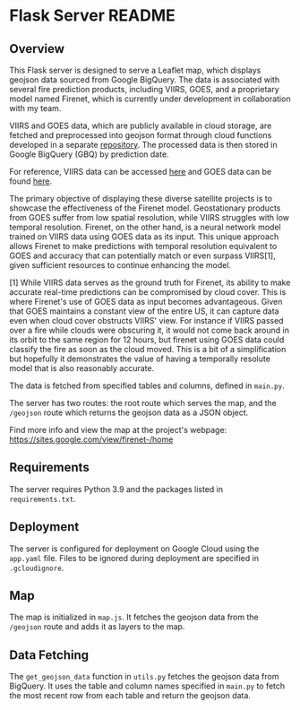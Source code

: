 # Flask Server README

## Overview
This Flask server is designed to serve a Leaflet map, which displays geojson data sourced from Google BigQuery. The data is associated with several fire prediction products, including VIIRS, GOES, and a proprietary model named Firenet, which is currently under development in collaboration with my team.

VIIRS and GOES data, which are publicly available in cloud storage, are fetched and preprocessed into geojson format through cloud functions developed in a separate [repository](https://github.com/hunterad93/firenet). The processed data is then stored in Google BigQuery (GBQ) by prediction date.

For reference, VIIRS data can be accessed [here](https://firms.modaps.eosdis.nasa.gov/usfs/api/area/) and GOES data can be found [here](https://console.cloud.google.com/storage/browser/gcp-public-data-goes-16).

The primary objective of displaying these diverse satellite projects is to showcase the effectiveness of the Firenet model. Geostationary products from GOES suffer from low spatial resolution, while VIIRS struggles with low temporal resolution. Firenet, on the other hand, is a neural network model trained on VIIRS data using GOES data as its input. This unique approach allows Firenet to make predictions with temporal resolution equivalent to GOES and accuracy that can potentially match or even surpass VIIRS[1], given sufficient resources to continue enhancing the model.

[1] While VIIRS data serves as the ground truth for Firenet, its ability to make accurate real-time predictions can be compromised by cloud cover. This is where Firenet's use of GOES data as input becomes advantageous. Given that GOES maintains a constant view of the entire US, it can capture data even when cloud cover obstructs VIIRS' view. For instance if VIIRS passed over a fire while clouds were obscuring it, it would not come back around in its orbit to the same region for 12 hours, but firenet using GOES data could classify the fire as soon as the cloud moved. This is a bit of a simplification but hopefully it demonstrates the value of having a temporally resolute model that is also reasonably accurate.

The data is fetched from specified tables and columns, defined in `main.py`.

The server has two routes: the root route which serves the map, and the `/geojson` route which returns the geojson data as a JSON object.

Find more info and view the map at the project's webpage: https://sites.google.com/view/firenet-/home

## Requirements
The server requires Python 3.9 and the packages listed in `requirements.txt`.

## Deployment
The server is configured for deployment on Google Cloud using the `app.yaml` file. Files to be ignored during deployment are specified in `.gcloudignore`.

## Map
The map is initialized in `map.js`. It fetches the geojson data from the `/geojson` route and adds it as layers to the map.

## Data Fetching
The `get_geojson_data` function in `utils.py` fetches the geojson data from BigQuery. It uses the table and column names specified in `main.py` to fetch the most recent row from each table and return the geojson data.